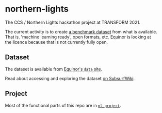 # northern-lights

The CCS / Northern Lights hackathon project at TRANSFORM 2021.

The current activity is to create [a benchmark dataset](https://agilescientific.com/blog/2019/4/3/what-makes-a-good-benchmark-dataset) from what is available. That is, 'machine learning ready', open formats, etc. Equinor is looking at the licence because that is not currently fully open.


## Dataset

The dataset is available from [Equinor's `data` site](https://data.equinor.com/dataset/NorthernLights).

Read about accessing and exploring the dataset [on SubsurfWiki](https://subsurfwiki.org/wiki/Northen_Lights_dataset).


## Project

Most of the functional parts of this repo are in [`nl_project`](/nl_project).
